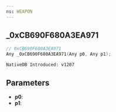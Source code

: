 ```yaml
---
ns: WEAPON
---
```

## _0xCB690F680A3EA971

```c
// 0xCB690F680A3EA971
Any _0xCB690F680A3EA971(Any p0, Any p1);
```

```
NativeDB Introduced: v1207
```

## Parameters
* **p0**:
* **p1**:
